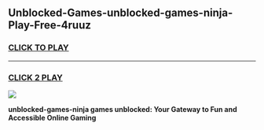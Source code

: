 
## Unblocked-Games-unblocked-games-ninja-Play-Free-4ruuz
<h3>
<a href="https://premium76.site?title=unblocked-games-ninja&ref=22A">CLICK TO PLAY</a></h3>
<hr>

<h3>
<a href="https://premium76.site?title=unblocked-games-ninja&ref=22A">CLICK 2 PLAY</a>
  
</h3>

<a href="https://premium76.site?title=unblocked-games-ninja&ref=22A"><img src="https://clearcache.store/games.png"></a>


**unblocked-games-ninja games unblocked: Your Gateway to Fun and Accessible Online Gaming**
